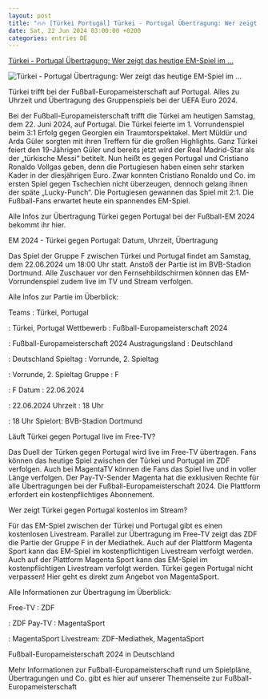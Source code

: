 ```yaml
---
layout: post
title: "🔥🔥 [Türkei Portugal] Türkei - Portugal Übertragung: Wer zeigt das heutige EM-Spiel im ..."
date: Sat, 22 Jun 2024 03:00:00 +0200
categories: entries DE
---
```

[Türkei - Portugal Übertragung: Wer zeigt das heutige EM-Spiel im ...](https://www.swp.de/unterhaltung/tv/tuerkei-gegen-portugal-heute-live-wer-uebertraegt-das-em-spiel-im-tv-und-stream-728096-74058979.html)

![Türkei - Portugal Übertragung: Wer zeigt das heutige EM-Spiel im ...](https://www.swp.de/imgs/07/1/3/4/7/8/2/7/6/1/tok_9585959a2dd693e709b9fd08c742909e/w1200_h675_x750_y422_LD_YzZ1aksER2mV-9cdb45c0f684766a.jpeg)

Türkei trifft bei der Fußball-Europameisterschaft auf Portugal. Alles zu Uhrzeit und Übertragung des Gruppenspiels bei der UEFA Euro 2024.

Bei der Fußball-Europameisterschaft trifft die Türkei am heutigen Samstag, dem 22. Juni 2024, auf Portugal. Die Türkei feierte im 1. Vorrundenspiel beim 3:1 Erfolg gegen Georgien ein Traumtorspektakel. Mert Müldür und Arda Güler sorgten mit ihren Treffern für die großen Highlights. Ganz Türkei feiert den 19-Jährigen Güler und bereits jetzt wird der Real Madrid-Star als der „türkische Messi“ betitelt. Nun heißt es gegen Portugal und Cristiano Ronaldo Vollgas geben, denn die Portugiesen haben einen sehr starken Kader in der diesjährigen Euro. Zwar konnten Cristiano Ronaldo und Co. im ersten Spiel gegen Tschechien nicht überzeugen, dennoch gelang ihnen der späte „Lucky-Punch“. Die Portugiesen gewannen das Spiel mit 2:1. Die Fußball-Fans erwartet heute ein spannendes EM-Spiel.

Alle Infos zur Übertragung Türkei gegen Portugal bei der Fußball-EM 2024 bekommt ihr hier.

EM 2024 - Türkei gegen Portugal: Datum, Uhrzeit, Übertragung

Das Spiel der Gruppe F zwischen Türkei und Portugal findet am Samstag, dem 22.06.2024 um 18:00 Uhr statt. Anstoß der Partie ist im BVB-Stadion Dortmund. Alle Zuschauer vor den Fernsehbildschirmen können das EM-Vorrundenspiel zudem live im TV und Stream verfolgen.

Alle Infos zur Partie im Überblick:

Teams : Türkei, Portugal

: Türkei, Portugal Wettbewerb : Fußball-Europameisterschaft 2024

: Fußball-Europameisterschaft 2024 Austragungsland : Deutschland

: Deutschland Spieltag : Vorrunde, 2. Spieltag

: Vorrunde, 2. Spieltag Gruppe : F

: F Datum : 22.06.2024

: 22.06.2024 Uhrzeit : 18 Uhr

: 18 Uhr Spielort: BVB-Stadion Dortmund

Läuft Türkei gegen Portugal live im Free-TV?

Das Duell der Türken gegen Portugal wird live im Free-TV übertragen. Fans können das heutige Spiel zwischen der Türkei und Portugal im ZDF verfolgen. Auch bei MagentaTV können die Fans das Spiel live und in voller Länge verfolgen. Der Pay-TV-Sender Magenta hat die exklusiven Rechte für alle Übertragungen bei der Fußball-Europameisterschaft 2024. Die Plattform erfordert ein kostenpflichtiges Abonnement.

Wer zeigt Türkei gegen Portugal kostenlos im Stream?

Für das EM-Spiel zwischen der Türkei und Portugal gibt es einen kostenlosen Livestream. Parallel zur Übertragung im Free-TV zeigt das ZDF die Partie der Gruppe F in der Mediathek. Auch auf der Plattform Magenta Sport kann das EM-Spiel im kostenpflichtigen Livestream verfolgt werden. Auch auf der Plattform Magenta Sport kann das EM-Spiel im kostenpflichtigen Livestream verfolgt werden. Türkei gegen Portugal nicht verpassen! Hier geht es direkt zum Angebot von MagentaSport.

Alle Informationen zur Übertragung im Überblick:

Free-TV : ZDF

: ZDF Pay-TV : MagentaSport

: MagentaSport Livestream: ZDF-Mediathek, MagentaSport

Fußball-Europameisterschaft 2024 in Deutschland

Mehr Informationen zur Fußball-Europameisterschaft rund um Spielpläne, Übertragungen und Co. gibt es hier auf unserer Themenseite zur Fußball-Europameisterschaft

